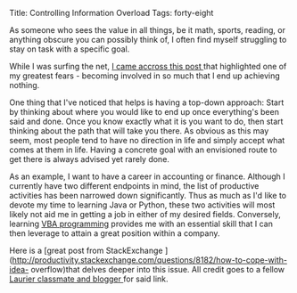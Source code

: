 Title: Controlling Information Overload
Tags: forty-eight

As someone who sees the value in all things, be it math, sports, reading, or
anything obscure you can possibly think of, I often find myself struggling to
stay on task with a specific goal.



While I was surfing the net, [I came accross this post
](http://www.reddit.com/r/getdisciplined/comments/1yww7v/living_off_savings_long_enough_to_attempt_to/cfou2m8)that
highlighted one of my greatest fears - becoming involved in so much that I end
up achieving nothing.



One thing that I've noticed that helps is having a top-down approach: Start by
thinking about where you would like to end up once everything's been said and
done. Once you know exactly what it is you want to do, then start thinking
about the path that will take you there. As obvious as this may seem, most
people tend to have no direction in life and simply accept what comes at them
in life. Having a concrete goal with an envisioned route to get there is
always advised yet rarely done.



As an example, I want to have a career in accounting or finance. Although I
currently have two different endpoints in mind, the list of productive
activities has been narrowed down significantly. Thus as much as I'd like to
devote my time to learning Java or Python, these two activities will most
likely not aid me in getting a job in either of my desired fields. Conversely,
learning [VBA
programming](http://en.wikipedia.org/wiki/Visual_Basic_for_Applications)
provides me with an essential skill that I can then leverage to attain a great
position within a company.



Here is a [great post from StackExchange
](http://productivity.stackexchange.com/questions/8182/how-to-cope-with-idea-
overflow)that delves deeper into this issue. All credit goes to a fellow
[Laurier classmate and blogger ](http://shub.ca/day-26/)for said link.


